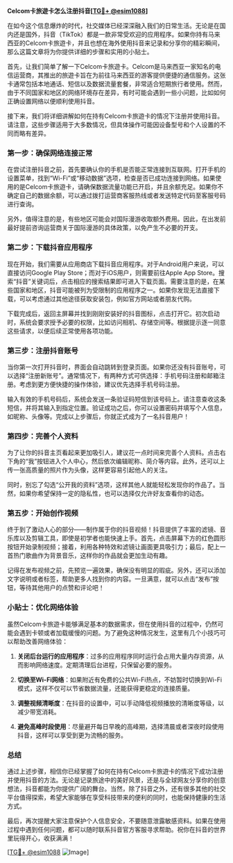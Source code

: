 **Celcom卡旅遊卡怎么注册抖音[[TG💪+ @esim1088](https://t.me/s/esim1088)]**

在如今这个信息爆炸的时代，社交媒体已经深深融入我们的日常生活。无论是在国内还是国外，抖音（TikTok）都是一款非常受欢迎的应用程序。如果你持有马来西亚的Celcom卡旅遊卡，并且也想在海外使用抖音来记录和分享你的精彩瞬间，那么这篇文章将为你提供详细的步骤和实用的小贴士。

首先，让我们简单了解一下Celcom卡旅遊卡。Celcom是马来西亚一家知名的电信运营商，其推出的旅遊卡旨在为前往马来西亚的游客提供便捷的通信服务。这张卡通常包括本地通话、短信以及数据流量套餐，非常适合短期旅行者使用。然而，由于不同国家和地区的网络环境存在差异，有时可能会遇到一些小问题，比如如何正确设置网络以便顺利使用抖音。

接下来，我们将详细讲解如何在持有Celcom卡旅遊卡的情况下注册并使用抖音。请注意，这些步骤适用于大多数情况，但具体操作可能因设备型号和个人设置的不同而略有差异。

### 第一步：确保网络连接正常

在尝试注册抖音之前，首先要确认你的手机是否能正常连接到互联网。打开手机的设置菜单，找到“Wi-Fi”或“移动数据”选项，检查是否已成功连接到网络。如果使用的是Celcom卡旅遊卡，请确保数据流量功能已开启，并且余额充足。如果你不确定自己的数据余额，可以通过拨打运营商客服热线或者发送特定代码至客服号码进行查询。

另外，值得注意的是，有些地区可能会对国际漫游收取额外费用。因此，在出发前最好提前咨询运营商关于国际漫游的具体政策，以免产生不必要的开支。

### 第二步：下载抖音应用程序

现在开始，我们需要从应用商店下载抖音应用程序。对于Android用户来说，可以直接访问Google Play Store；而对于iOS用户，则需要前往Apple App Store。搜索“抖音”关键词后，点击相应的搜索结果即可进入下载页面。需要注意的是，在某些国家和地区，抖音可能被列为受限制的应用程序之一。如果你发现无法直接下载，可以考虑通过其他途径获取安装包，例如官方网站或者朋友代购。

下载完成后，返回主屏幕并找到刚刚安装好的抖音图标，点击打开它。初次启动时，系统会要求授予必要的权限，比如访问相机、存储空间等。根据提示逐一同意这些请求，以便后续正常使用各项功能。

### 第三步：注册抖音账号

当你第一次打开抖音时，界面会自动跳转到登录页面。如果你还没有抖音账号，可以选择“注册新账号”。通常情况下，有两种方式可供选择：手机号码注册和邮箱注册。考虑到更方便快捷的操作体验，建议优先选择手机号码注册。

输入有效的手机号码后，系统会发送一条验证码短信到该号码上。请注意查收这条短信，并将其输入到指定位置。验证成功之后，你可以设置密码并填写个人信息，如昵称、头像等。完成以上步骤后，你就正式成为了一名抖音用户！

### 第四步：完善个人资料

为了让你的抖音主页看起来更加吸引人，建议花一点时间来完善个人资料。点击右下角的“我”按钮进入个人中心，然后依次编辑昵称、简介等内容。此外，还可以上传一张高质量的照片作为头像，这样更容易引起他人的关注。

同时，别忘了勾选“公开我的资料”选项，这样其他人就能轻松发现你的作品了。当然，如果你希望保持一定的隐私性，也可以选择仅允许好友查看你的动态。

### 第五步：开始创作视频

终于到了激动人心的部分——制作属于你的抖音视频！抖音提供了丰富的滤镜、音乐库以及剪辑工具，即使是初学者也能快速上手。首先，点击屏幕下方的红色圆形按钮开始录制视频；接着，利用各种特效和滤镜让画面更具吸引力；最后，配上一首热门歌曲作为背景音乐，这样你的作品就会更加生动有趣。

记得在发布视频之前，先预览一遍效果，确保没有明显的瑕疵。另外，还可以添加文字说明或者标签，帮助更多人找到你的内容。一旦满意，就可以点击“发布”按钮，等待其他用户的点赞和评论吧！

### 小贴士：优化网络体验

虽然Celcom卡旅遊卡能够满足基本的数据需求，但在使用抖音的过程中，仍然可能会遇到卡顿或者加载缓慢的问题。为了避免这种情况发生，这里有几个小技巧可以帮助改善网络体验：

1. **关闭后台运行的应用程序**：过多的应用程序同时运行会占用大量内存资源，从而影响网络速度。定期清理后台进程，只保留必要的服务。
   
2. **切换至Wi-Fi网络**：如果附近有免费的公共Wi-Fi热点，不妨暂时切换到Wi-Fi模式，这样不仅可以节省数据流量，还能获得更稳定的连接质量。

3. **调整视频清晰度**：在抖音的设置中，可以手动降低视频播放的清晰度等级，以减少带宽消耗。

4. **避免高峰时段使用**：尽量避开每日早晚的高峰期，选择清晨或者深夜时段使用抖音，这样可以享受到更为流畅的服务。

### 总结

通过上述步骤，相信你已经掌握了如何在持有Celcom卡旅遊卡的情况下成功注册并使用抖音的方法。无论是记录旅途中的美好风景，还是与全球网友分享你的创意想法，抖音都能为你提供广阔的舞台。当然，除了抖音之外，还有很多其他的社交平台值得探索，希望大家能够在享受科技带来的便利的同时，也能保持健康的生活方式。

最后，再次提醒大家注意保护个人信息安全，不要随意泄露敏感资料。如果在使用过程中遇到任何问题，都可以随时联系抖音官方客服寻求帮助。祝你在抖音的世界里玩得开心，收获满满！

[[TG💪+ @esim1088](https://t.me/s/esim1088) ![Image](https://i.postimg.cc/4NQfJmqS/Snipaste-2025-05-13-00-14-12.png)]